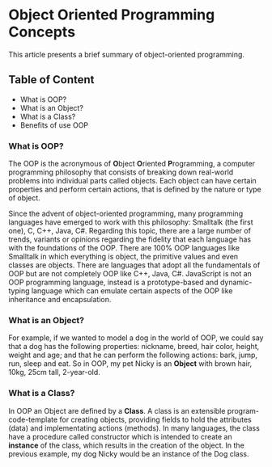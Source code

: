# Object Oriented Programming Concepts
This article presents a brief summary of object-oriented programming.

## Table of Content
- What is OOP?
- What is an Object?
- What is a Class?
- Benefits of use OOP

### What is OOP?
The OOP is the acronymous of **O**bject **O**riented **P**rogramming, a computer programming philosophy that consists of breaking down real-world problems into individual parts called objects. Each object can have certain properties and perform certain actions, that is defined by the nature or type of object.

Since the advent of object-oriented programming, many programming languages have emerged to work with this philosophy: Smalltalk (the first one), C, C++, Java, C#. Regarding this topic, there are a large number of trends, variants or opinions regarding the fidelity that each language has with the foundations of the OOP. There are 100% OOP languages like Smalltalk in which everything is object, the primitive values and even classes are objects. There are languages that adopt all the fundamentals of OOP but are not completely OOP like C++, Java, C#. JavaScript is not an OOP programming language, instead is a prototype-based and dynamic-typing language which can emulate certain aspects of the OOP like inheritance and encapsulation.

### What is an Object?
For example, if we wanted to model a dog in the world of OOP, we could say that a dog has the following properties: nickname, breed, hair color, height, weight and age; and that he can perform the following actions: bark, jump, run, sleep and eat. So in OOP, my pet Nicky is an **Object** with brown hair, 10kg, 25cm tall, 2-year-old.

### What is a Class?
In OOP an Object are defined by a **Class**. A class is an extensible program-code-template for creating objects, providing fields to hold the attributes (data) and implementating actions (methods). In many languages, the class have a procedure called constructor which is intended to create an **instance** of the class, which results in the creation of the object. In the previous example, my dog Nicky would be an instance of the Dog class.
